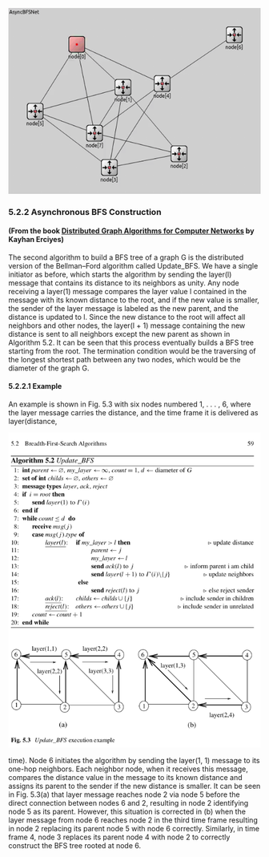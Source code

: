 ![simulation gif](https://github.com/andreyuhai/asynchronous-bfs-omnet/blob/master/simulation_sample.gif)


### 5.2.2 Asynchronous BFS Construction 

#### (From the book [Distributed Graph Algorithms for Computer Networks](https://www.amazon.com/Distributed-Algorithms-Computer-Networks-Communications/dp/1447151720) by Kayhan Erciyes)

The second algorithm to build a BFS tree of a graph G is the distributed version
of the Bellman–Ford algorithm called Update_BFS. We have a single initiator as
before, which starts the algorithm by sending the layer(l) message that contains its distance to its neighbors as unity. Any node receiving a layer(1) message compares the layer value l contained in the message with its known distance to the root, and if the new value is smaller, the sender of the layer message is labeled as the new parent, and the distance is updated to l. Since the new distance to the root will affect all neighbors and other nodes, the layer(l + 1) message containing the new distance is sent to all neighbors except the new parent as shown in Algorithm 5.2. It can be seen that this process eventually builds a BFS tree starting from the root. The termination condition would be the traversing of the longest shortest path between any two nodes, which would be the diameter of the graph G.

#### 5.2.2.1 Example

An example is shown in Fig. 5.3 with six nodes numbered 1, . . . , 6, where the layer message carries the distance, and the time frame it is delivered as layer(distance,

![Algorithm](https://github.com/andreyuhai/asynchronous-bfs-omnet/blob/master/algorithm.png)

time). Node 6 initiates the algorithm by sending the layer(1, 1) message to its one-hop neighbors. Each neighbor node, when it receives this message, compares the distance value in the message to its known distance and assigns its parent to the sender if the new distance is smaller. It can be seen in Fig. 5.3(a) that layer message reaches node 2 via node 5 before the direct connection between nodes 6 and 2, resulting in node 2 identifying node 5 as its parent. However, this situation is corrected in (b) when the layer message from node 6 reaches node 2 in the third time frame resulting in node 2 replacing its parent node 5 with node 6 correctly. Similarly, in time frame 4, node 3 replaces its parent node 4 with node 2 to correctly construct the BFS tree rooted at node 6.
